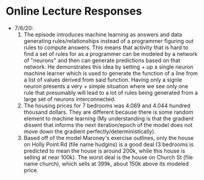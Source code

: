  # Online Lecture Responses 
+ 7/6/20: 
  1. The episode introduces machine learning as answers and data generating rules/relationships instead of a programmer figuring out rules to compute answers. This means that activity that is hard to find a set of rules for as a programmer can be modeled by a network of "neurons" and then can generate predictions based on that network. He demonstrates this idea by setting + up a single neuron machine learner which is used to generate the function of a line from a list of values derived from said function. Having only a signle neuron presents a very + simple situation where we see only one rule that presumably will lead to a lot of rules being generated from a large set of neurons interconnected. 
  2. The housing prices for 7 bedrooms was 4.069 and 4.044 hundred thousand dollars. They are different because there is some random element to machine learning (My understanding is that the gradient dissent that informs the next iteration/epoch of the model does not move down the gradient perfectly/deterministically).
  3. Based off of the model Maroney's exercise outlines, only the house on Holly Point Rd (file name hudgins) is a good deal (3 bedrooms is predicted to mean the house is around 200k, while this house is selling at near 100k). The worst deal is the house on Church St (file name church), which sells at 399k, about 150k above its modeled price.

